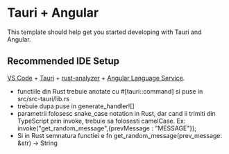 # Tauri + Angular

This template should help get you started developing with Tauri and Angular.

## Recommended IDE Setup

[VS Code](https://code.visualstudio.com/) + [Tauri](https://marketplace.visualstudio.com/items?itemName=tauri-apps.tauri-vscode) + [rust-analyzer](https://marketplace.visualstudio.com/items?itemName=rust-lang.rust-analyzer) + [Angular Language Service](https://marketplace.visualstudio.com/items?itemName=Angular.ng-template).

- functiile din Rust trebuie anotate cu #[tauri::command] si puse in src/src-tauri/lib.rs
- trebuie dupa puse in generate_handler![]
- parametrii folosesc snake_case notation in Rust, dar cand ii trimiti din TypeScript prin invoke, trebuie sa folosesti camelCase. Ex:
  invoke<String>("get_random_message",{prevMessage : "MESSAGE"});
- Si in Rust semnatura functiei e fn get_random_message(prev_message: &str) -> String
